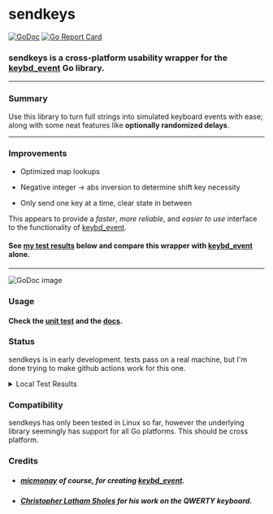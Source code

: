 # sendkeys
[![GoDoc](https://godoc.org/git.tcp.direct/kayos/sendkeys?status.svg)](https://godoc.org/git.tcp.direct/kayos/sendkeys)
[![Go Report Card](https://goreportcard.com/badge/github.com/yunginnanet/sendkeys)](https://goreportcard.com/report/github.com/yunginnanet/sendkeys)

### sendkeys is a cross-platform usability wrapper for the [keybd_event](https://github.com/micmonay/keybd_event) Go library.
  
  ---
    
      
 ### Summary     
  Use this library to turn full strings into simulated keyboard events with ease;   
  along with some neat features like **optionally randomized delays**.   
      
 ---
        
### Improvements   
* Optimized map lookups 

* Negative integer -> abs inversion to determine shift key necessity  

  
  
* Only send one key at a time, clear state in between

This appears to provide a *faster*, *more reliable*, and *easier to use* interface to the functionality of [keybd_event](https://github.com/micmonay/keybd_event).
  

   
#### See [my test results](#test) below and compare this wrapper with [keybd_event](https://github.com/micmonay/keybd_event) alone.
  
---
    
![GoDoc image](https://tcp.ac/i/baROs)

### Usage  
  
#### Check the [unit test](./sendkeys_test.go) and the [docs](https://godoc.org/git.tcp.direct/kayos/sendkeys).

### Status

sendkeys is in early development. tests pass on a real machine, but I'm done trying to make github actions work for this one.

<a name="test">
</a><details>
  <summary>Local Test Results</summary>

```
=== RUN   Test_strToKeys
    sendkeys_test.go:51: string: yeet, keys: []int{21, 18, 18, 20}
    sendkeys_test.go:51: string: YEET, keys: []int{-21, -18, -18, -20}
    sendkeys_test.go:51: string: YeeT, keys: []int{-21, 18, 18, -20}
--- PASS: Test_strToKeys (0.00s)
=== RUN   Test_NewKBWrapWithOptions
    sendkeys_test.go:72: [OPT] Noisy: true NoDelay: true Stubborn: true Random: true
    sendkeys_test.go:86: [OPT] Noisy: false NoDelay: false Stubborn: false Random: false
--- PASS: Test_NewKBWrapWithOptions (2.00s)
=== RUN   Test_sendkeys
    sendkeys_test.go:27: Key pressed: y
    sendkeys_test.go:27: Key pressed: e
    sendkeys_test.go:27: Key pressed: e
    sendkeys_test.go:27: Key pressed: t
    sendkeys_test.go:171: got 4 characters: yeet
    sendkeys_test.go:27: Key pressed: Y
    sendkeys_test.go:27: Key pressed: e
    sendkeys_test.go:27: Key pressed: e
    sendkeys_test.go:27: Key pressed: T
    sendkeys_test.go:171: got 4 characters: YeeT
    sendkeys_test.go:27: Key pressed: Y
    sendkeys_test.go:27: Key pressed: e
    sendkeys_test.go:27: Key pressed: e
    sendkeys_test.go:27: Key pressed: t
    sendkeys_test.go:27: Key pressed: !
    sendkeys_test.go:171: got 5 characters: Yeet!
    sendkeys_test.go:27: Key pressed: \
    sendkeys_test.go:27: Key pressed: '
    sendkeys_test.go:27: Key pressed: `
    sendkeys_test.go:27: Key pressed: /
    sendkeys_test.go:27: Key pressed: 3
    sendkeys_test.go:27: Key pressed: 3
    sendkeys_test.go:27: Key pressed: 7
    sendkeys_test.go:27: Key pressed: !
    sendkeys_test.go:27: Key pressed: '
    sendkeys_test.go:27: Key pressed: \
    sendkeys_test.go:171: got 10 characters: \'`/337!'\
    sendkeys_test.go:27: Key pressed: W
    sendkeys_test.go:27: Key pressed: e
    sendkeys_test.go:27: Key pressed: l
    sendkeys_test.go:27: Key pressed: c
    sendkeys_test.go:27: Key pressed: o
    sendkeys_test.go:27: Key pressed: m
    sendkeys_test.go:27: Key pressed: e
    sendkeys_test.go:27: Key pressed:
    sendkeys_test.go:32: spacebar detected
    sendkeys_test.go:27: Key pressed: t
    sendkeys_test.go:27: Key pressed: o
    sendkeys_test.go:27: Key pressed:
    sendkeys_test.go:32: spacebar detected
    sendkeys_test.go:27: Key pressed: y
    sendkeys_test.go:27: Key pressed: e
    sendkeys_test.go:27: Key pressed: e
    sendkeys_test.go:27: Key pressed: t
    sendkeys_test.go:27: Key pressed:
    sendkeys_test.go:32: spacebar detected
    sendkeys_test.go:27: Key pressed: t
    sendkeys_test.go:27: Key pressed: o
    sendkeys_test.go:27: Key pressed: w
    sendkeys_test.go:27: Key pressed: n
    sendkeys_test.go:27: Key pressed: ,
    sendkeys_test.go:27: Key pressed:
    sendkeys_test.go:32: spacebar detected
    sendkeys_test.go:27: Key pressed: b
    sendkeys_test.go:27: Key pressed: u
    sendkeys_test.go:27: Key pressed: d
    sendkeys_test.go:27: Key pressed: d
    sendkeys_test.go:27: Key pressed: y
    sendkeys_test.go:27: Key pressed: !
    sendkeys_test.go:27: Key pressed:
    sendkeys_test.go:32: spacebar detected
    sendkeys_test.go:171: got 28 characters: Welcome to yeet town, buddy!
    sendkeys_test.go:27: Key pressed: `
    sendkeys_test.go:27: Key pressed: ~
    sendkeys_test.go:27: Key pressed: !
    sendkeys_test.go:27: Key pressed: @
    sendkeys_test.go:27: Key pressed: #
    sendkeys_test.go:27: Key pressed: $
    sendkeys_test.go:27: Key pressed: %
    sendkeys_test.go:27: Key pressed: ^
    sendkeys_test.go:27: Key pressed: &
    sendkeys_test.go:27: Key pressed: *
    sendkeys_test.go:27: Key pressed: (
    sendkeys_test.go:27: Key pressed: )
    sendkeys_test.go:27: Key pressed: -
    sendkeys_test.go:27: Key pressed: _
    sendkeys_test.go:27: Key pressed: =
    sendkeys_test.go:27: Key pressed: +
    sendkeys_test.go:27: Key pressed: '
    sendkeys_test.go:27: Key pressed: ;
    sendkeys_test.go:27: Key pressed: :
    sendkeys_test.go:27: Key pressed: <
    sendkeys_test.go:27: Key pressed: >
    sendkeys_test.go:27: Key pressed: /
    sendkeys_test.go:27: Key pressed: \
    sendkeys_test.go:27: Key pressed: ,
    sendkeys_test.go:27: Key pressed: .
    sendkeys_test.go:27: Key pressed: |
    sendkeys_test.go:27: Key pressed: {
    sendkeys_test.go:27: Key pressed: }
    sendkeys_test.go:27: Key pressed: [
    sendkeys_test.go:27: Key pressed: ]
    sendkeys_test.go:27: Key pressed: `
    sendkeys_test.go:27: Key pressed: ~
    sendkeys_test.go:27: Key pressed: ,
    sendkeys_test.go:27: Key pressed:
    sendkeys_test.go:32: spacebar detected
    sendkeys_test.go:27: Key pressed: y
    sendkeys_test.go:27: Key pressed: o
    sendkeys_test.go:27: Key pressed: u
    sendkeys_test.go:27: Key pressed:
    sendkeys_test.go:32: spacebar detected
    sendkeys_test.go:27: Key pressed: f
    sendkeys_test.go:27: Key pressed: e
    sendkeys_test.go:27: Key pressed: e
    sendkeys_test.go:27: Key pressed: l
    sendkeys_test.go:27: Key pressed:
    sendkeys_test.go:32: spacebar detected
    sendkeys_test.go:27: Key pressed: m
    sendkeys_test.go:27: Key pressed: e
    sendkeys_test.go:27: Key pressed:
    sendkeys_test.go:32: spacebar detected
    sendkeys_test.go:27: Key pressed: d
    sendkeys_test.go:27: Key pressed: a
    sendkeys_test.go:27: Key pressed: w
    sendkeys_test.go:27: Key pressed: g
    sendkeys_test.go:27: Key pressed: ?
    sendkeys_test.go:27: Key pressed:
    sendkeys_test.go:32: spacebar detected
    sendkeys_test.go:171: got 52 characters: `~!@#$%^&*()-_=+';:<>/\,.|{}[]`~, you feel me dawg?
--- PASS: Test_sendkeys (6.09s)
PASS
ok  	git.tcp.direct/kayos/sendkeys	8.139s

```

</details>

### Compatibility

sendkeys has only been tested in Linux so far, however the underlying library seemingly has support for all Go platforms. This should be cross platform.

### Credits
*  ##### [micmonay](https://github.com/micmonay) of course, for creating [keybd_event](https://github.com/micmonay/keybd_event).
* ##### [Christopher Latham Sholes](https://en.wikipedia.org/wiki/Christopher_Latham_Sholes) for his work on the QWERTY keyboard.
